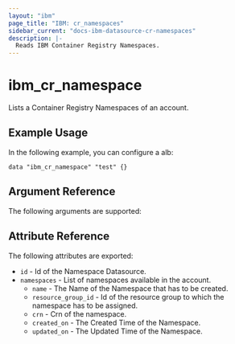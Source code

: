 ```yaml
---
layout: "ibm"
page_title: "IBM: cr_namespaces"
sidebar_current: "docs-ibm-datasource-cr-namespaces"
description: |-
  Reads IBM Container Registry Namespaces.
---
```


# ibm\_cr_namespace

Lists a Container Registry Namespaces of an account. 

## Example Usage

In the following example, you can configure a alb:

```hcl
data "ibm_cr_namespace" "test" {}

```

## Argument Reference

The following arguments are supported:

## Attribute Reference

The following attributes are exported:

* `id` - Id of the Namespace Datasource.
* `namespaces` - List of namespaces available in the account.
    * `name` - The Name of the Namespace that has to be created.
    * `resource_group_id` -  Id of the resource group to which the namespace has to be assigned.
    * `crn` - Crn of the namespace.
    * `created_on` - The Created Time of the Namespace.
    * `updated_on` - The Updated Time of the Namespace.